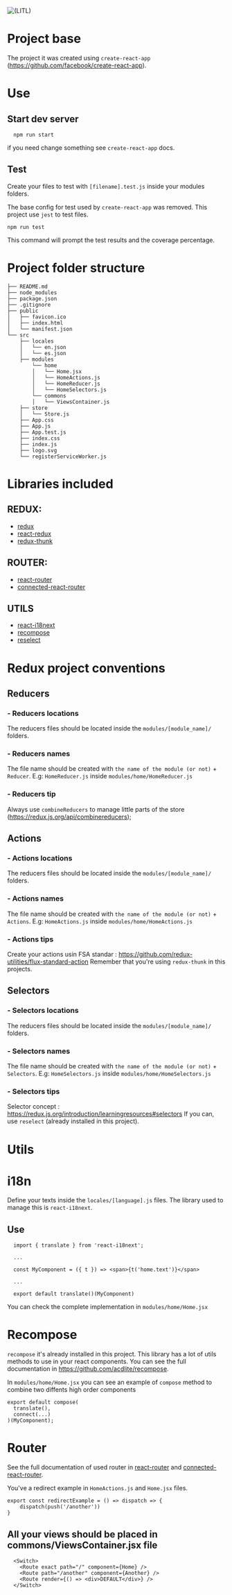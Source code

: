 ![(LITL)](cra-redux-boilerplate-logo.svg)

# Project base
The project it was created using `create-react-app` (https://github.com/facebook/create-react-app).

# Use

## Start dev server 

```
  npm run start
```

if you need change something see `create-react-app` docs.

## Test

Create your files to test with `[filename].test.js` inside your modules folders.

The base config for test used by `create-react-app` was removed. This project use `jest` to test files. 

```
npm run test
```

This command will prompt the test results and the coverage percentage.



# Project folder structure

```
├── README.md
├── node_modules
├── package.json
├── .gitignore
├── public
│   ├── favicon.ico
│   ├── index.html
│   └── manifest.json
└── src
    ├── locales
    │   └── en.json
    │   └── es.json
    ├── modules
        └── home
        │   └── Home.jsx
        │   └── HomeActions.js
        │   └── HomeReducer.js
        │   └── HomeSelectors.js
        └── commons
        │   └── ViewsContainer.js
    ├── store
    │   └── Store.js
    ├── App.css
    ├── App.js
    ├── App.test.js
    ├── index.css
    ├── index.js
    ├── logo.svg
    └── registerServiceWorker.js
```

# Libraries included

## REDUX:

- [redux](https://github.com/reduxjs/redux)
- [react-redux](https://www.npmjs.com/package/react-redux)
- [redux-thunk](https://github.com/reduxjs/redux-thunk)

## ROUTER:

- [react-router](https://www.npmjs.com/package/react-router)
- [connected-react-router](https://github.com/supasate/connected-react-router)

## UTILS

- [react-i18next](https://github.com/i18next/react-i18next)
- [recompose](https://github.com/acdlite/recompose)
- [reselect](https://github.com/reduxjs/reselect)

# Redux project conventions

## Reducers

### - Reducers locations

The reducers files should be located inside the `modules/[module_name]/` folders.

### - Reducers names

The file name should be created with `the name of the module (or not)` + `Reducer`.
E.g: `HomeReducer.js` inside `modules/home/HomeReducer.js`

### - Reducers tip 
Always use `combineReducers` to manage little parts of the store (https://redux.js.org/api/combinereducers);

## Actions

### - Actions locations

The reducers files should be located inside the `modules/[module_name]/` folders.

### - Actions names

The file name should be created with `the name of the module (or not)` + `Actions`.
E.g: `HomeActions.js` inside `modules/home/HomeActions.js`

### - Actions tips

Create your actions usin FSA standar : https://github.com/redux-utilities/flux-standard-action
Remember that you're using `redux-thunk` in this projects.

## Selectors

### - Selectors locations

The reducers files should be located inside the `modules/[module_name]/` folders.

### - Selectors names

The file name should be created with `the name of the module (or not)` + `Selectors`.
E.g: `HomeSelectors.js` inside `modules/home/HomeSelectors.js`

### - Selectors tips
Selector concept : https://redux.js.org/introduction/learningresources#selectors
If you can, use `reselect` (already installed in this project).


# Utils

# i18n

Define your texts inside the `locales/[language].js` files.
The library used to manage this is `react-i18next`.

## Use

```
  import { translate } from 'react-i18next';

  ...

  const MyComponent = ({ t }) => <span>{t('home.text')}</span>

  ...

  export default translate()(MyComponent)
```

You can check the complete implementation in `modules/home/Home.jsx`

# Recompose

`recompose` it's already installed in this project. This library has a lot of utils methods to use in your react components. You can see the full documentation in https://github.com/acdlite/recompose.

In `modules/home/Home.jsx` you can see an example of `compose` method to combine two diffents high order components 

```
export default compose(
  translate(),
  connect(...)
)(MyComponent);
```

# Router

See the full documentation of used router in [react-router](https://www.npmjs.com/package/react-router) and [connected-react-router](https://github.com/supasate/connected-react-router).

You've a redirect example in `HomeActions.js` and `Home.jsx` files.

```
export const redirectExample = () => dispatch => {
    dispatch(push('/another'))
}
```

## All your views should be placed in commons/ViewsContainer.jsx file

```
  <Switch>
    <Route exact path="/" component={Home} />
    <Route path="/another" component={Another} />
    <Route render={() => <div>DEFAULT</div>} />
  </Switch>
```
